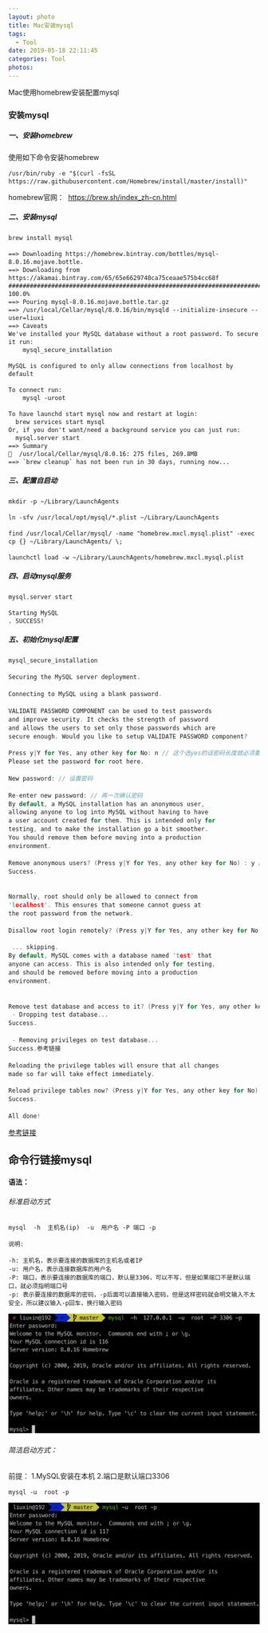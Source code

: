 ```yaml
---
layout: photo
title: Mac安装mysql
tags:
  - Tool
date: 2019-05-18 22:11:45
categories: Tool
photos:
---
```

Mac使用homebrew安装配置mysql
<!--more-->
### 安装mysql
##### 一、安装homebrew
使用如下命令安装homebrew
```basic
/usr/bin/ruby -e "$(curl -fsSL https://raw.githubusercontent.com/Homebrew/install/master/install)"
```
homebrew官网：  https://brew.sh/index_zh-cn.html
##### 二、安装mysql
```basic
brew install mysql

==> Downloading https://homebrew.bintray.com/bottles/mysql-8.0.16.mojave.bottle.
==> Downloading from https://akamai.bintray.com/65/65e6629740ca75ceaae575b4cc68f
######################################################################## 100.0%
==> Pouring mysql-8.0.16.mojave.bottle.tar.gz
==> /usr/local/Cellar/mysql/8.0.16/bin/mysqld --initialize-insecure --user=liuxi
==> Caveats
We've installed your MySQL database without a root password. To secure it run:
    mysql_secure_installation

MySQL is configured to only allow connections from localhost by default

To connect run:
    mysql -uroot

To have launchd start mysql now and restart at login:
  brew services start mysql
Or, if you don't want/need a background service you can just run:
  mysql.server start
==> Summary
🍺  /usr/local/Cellar/mysql/8.0.16: 275 files, 269.8MB
==> `brew cleanup` has not been run in 30 days, running now...

```
##### 三、配置自启动
```basic
mkdir -p ~/Library/LaunchAgents

ln -sfv /usr/local/opt/mysql/*.plist ~/Library/LaunchAgents

find /usr/local/Cellar/mysql/ -name "homebrew.mxcl.mysql.plist" -exec cp {} ~/Library/LaunchAgents/ \;

launchctl load -w ~/Library/LaunchAgents/homebrew.mxcl.mysql.plist
```
##### 四、启动mysql服务
```basic
mysql.server start

Starting MySQL
. SUCCESS!
```
##### 五、初始化mysql配置
```c
mysql_secure_installation

Securing the MySQL server deployment.

Connecting to MySQL using a blank password.

VALIDATE PASSWORD COMPONENT can be used to test passwords
and improve security. It checks the strength of password
and allows the users to set only those passwords which are
secure enough. Would you like to setup VALIDATE PASSWORD component?

Press y|Y for Yes, any other key for No: n // 这个选yes的话密码长度就必须要设置为8位以上，但我只想要6位的
Please set the password for root here.

New password: // 设置密码

Re-enter new password: // 再一次确认密码
By default, a MySQL installation has an anonymous user,
allowing anyone to log into MySQL without having to have
a user account created for them. This is intended only for
testing, and to make the installation go a bit smoother.
You should remove them before moving into a production
environment.

Remove anonymous users? (Press y|Y for Yes, any other key for No) : y // 移除不用密码的那个账户
Success.


Normally, root should only be allowed to connect from
'localhost'. This ensures that someone cannot guess at
the root password from the network.

Disallow root login remotely? (Press y|Y for Yes, any other key for No) : n //不接受root远程登录账号

 ... skipping.
By default, MySQL comes with a database named 'test' that
anyone can access. This is also intended only for testing,
and should be removed before moving into a production
environment.


Remove test database and access to it? (Press y|Y for Yes, any other key for No) : y  //删除text数据库
 - Dropping test database...
Success.

 - Removing privileges on test database...
Success.参考链接

Reloading the privilege tables will ensure that all changes
made so far will take effect immediately.

Reload privilege tables now? (Press y|Y for Yes, any other key for No) : y
Success.

All done!
```

[参考链接](https://www.cnblogs.com/walkerr/p/7289388.html)

## 命令行链接mysql
#### 语法：
###### 标准启动方式
```basic
mysql  -h  主机名(ip)  -u  用户名 -P 端口 -p 

说明:

-h: 主机名，表示要连接的数据库的主机名或者IP
-u: 用户名，表示连接数据库的用户名
-P: 端口，表示要连接的数据库的端口，默认是3306，可以不写，但是如果端口不是默认端口，就必须指明端口号
-p: 表示要连接的数据库的密码，-p后面可以直接输入密码，但是这样密码就会明文输入不太安全，所以建议输入-p回车，换行输入密码
```

![mysql标准启动方式截图](https://github.com/bjlxb/image/blob/master/screenshot/%E7%AC%94%E8%AE%B0%E5%9B%BE%E7%89%87/mysql%E5%B8%B8%E8%A7%84%E8%BF%9E%E6%8E%A5%E6%96%B9%E5%BC%8F.jpg?raw=true)

###### 简洁启动方式：
前提：
1.MySQL安装在本机
2.端口是默认端口3306
```basic
mysql -u  root -p
```
![mysql简洁启动方式截图](https://github.com/bjlxb/image/blob/master/screenshot/%E7%AC%94%E8%AE%B0%E5%9B%BE%E7%89%87/mysql%E7%AE%80%E4%BE%BF%E8%BF%9E%E6%8E%A5%E6%96%B9%E5%BC%8F.jpg?raw=true)

